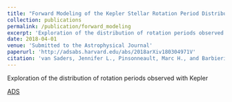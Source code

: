 ```yaml
---
title: "Forward Modeling of the Kepler Stellar Rotation Period Distribution: Interpreting Periods from Mixed and Biased Stellar Populations"
collection: publications
permalink: /publication/forward_modeling
excerpt: 'Exploration of the distribution of rotation periods observed with Kepler'
date: 2018-04-01
venue: 'Submitted to the Astrophysical Journal'
paperurl: 'http://adsabs.harvard.edu/abs/2018arXiv180304971V'
citation: 'van Saders, Jennifer L., Pinsonneault, Marc H., and Barbieri, Mauro. (2018). &quot;Forward Modeling of the Kepler Stellar Rotation Period Distribution: Interpreting Periods from Mixed and Biased Stellar Populations.&quot; <i>Submitted to ApJ</i>.'
---
```

Exploration of the distribution of rotation periods observed with Kepler

[ADS](http://adsabs.harvard.edu/abs/2018arXiv180304971V)


